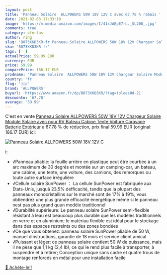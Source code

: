 ```yaml
---
layout: post
title: 'Panneau Solaire  ALLPOWERS 50W 18V 12V C avec 67.78 % rabais '
date: 2021-02-03 17:33:10
image: 'https://m.media-amazon.com/images/I/41xJAEpE7rL._SL200_.jpg'
comments: true
category: ofertas
author: ring
slug: 'B073XKD3KR-fr Panneau Solaire ALLPOWERS 50W 18V 12V Chargeur Solaire...'
sku: 'B073XKD3KR-fr'
tags: [  ]
actualPrice: 59.99 EUR
currency: EUR
price: 59.99
comparePrice: 186.17 EUR
prodname: 'Panneau Solaire  ALLPOWERS 50W 18V 12V Chargeur Solaire Module Solaire avec pour RV  Bateau  Cabine  Tente  Voiture  Caravane  Batterie Extérieur'
country: 'fr'
flag: '🇫🇷'
brand: 'ALLPOWERS'
buyurl: 'https://www.amazon.fr/dp/B073XKD3KR/?tag=tolees0d-21'
descuento: '67.78'
average: '59.99'
---
```


C'est en vente [Panneau Solaire  ALLPOWERS 50W 18V 12V Chargeur Solaire Module Solaire avec pour RV  Bateau  Cabine  Tente  Voiture  Caravane  Batterie Extérieur](https://www.amazon.fr/dp/B073XKD3KR/?tag=tolees0d-21)  à  67.78 % de réduction, prix final  59.99 EUR (original: 186.17 EUR) ici:

[![Panneau Solaire  ALLPOWERS 50W 18V 12V C](https://m.media-amazon.com/images/I/41xJAEpE7rL._SL200_.jpg)](https://www.amazon.fr/dp/B073XKD3KR/?tag=tolees0d-21)

ℹ️:

- √Panneau pliable: la feuille arrière en plastique peut être courbée à un arc maximum de 30 degrés et montée sur un camping-car, un bateau, une cabine, une tente, une voiture, des camions, des remorques ou toute autre surface irrégulière
- √Cellule solaire SunPower ： La cellule SunPower est fabriquée aux États-Unis, jusquà 23,5% defficacité, tandis que la plupart des panneaux monocristallins sur le marché sont de 17% à 19%, vous obtiendrez une plus grande efficacité énergétique même si le panneau nest pas plus grand quun modèle traditionnel
- √Durabilité supérieure: Le panneau solaire SunPower semi-flexible résistant à leau est beaucoup plus durable que les modèles traditionnels en verre et en aluminium; le matériau flexible est idéal pour le stockage dans des espaces restreints ou des zones bondées
- √Ce que vous obtenez: panneau solaire SunPower pliable de 50 W, manuel dinstructions, garantie de 18 mois et service client amical
- √Puissant et léger: ce panneau solaire contient 50 W de puissance, mais il ne pèse que 1,1 kg (2,4 lb), ce qui le rend plus facile à transporter, à suspendre et à retirer; Conception unique sans cadre et quatre trous de montage renforcés en métal pour une installation facile

[🛒 Achète-le!!](https://www.amazon.fr/dp/B073XKD3KR/?tag=tolees0d-21)
